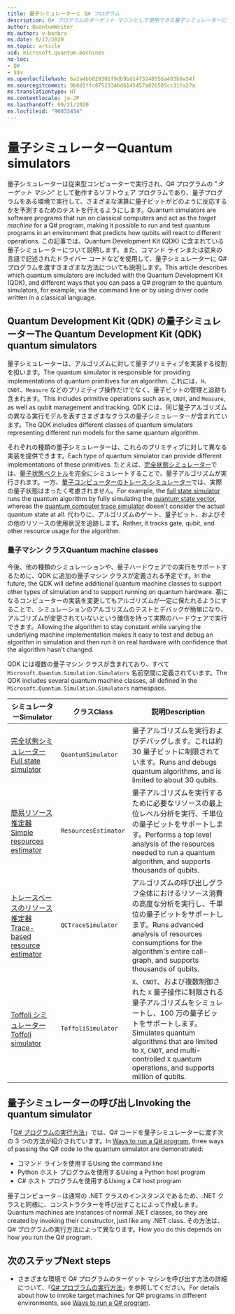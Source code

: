 ```yaml
---
title: 量子シミュレーターと Q# プログラム
description: Q# プログラムのターゲット マシンとして使用できる量子シミュレーターについて説明します。
author: QuantumWriter
ms.author: v-benbra
ms.date: 6/17/2020
ms.topic: article
uid: microsoft.quantum.machines
no-loc:
- Q#
- $$v
ms.openlocfilehash: 6a2a4bb829301f9db9bd14f3240556a403b9a54f
ms.sourcegitcommit: 9b0d1ffc8752334bd6145457a826505cc31fa27a
ms.translationtype: HT
ms.contentlocale: ja-JP
ms.lasthandoff: 09/21/2020
ms.locfileid: "90833434"
---
```

# <a name="quantum-simulators"></a><span data-ttu-id="ab7db-103">量子シミュレーター</span><span class="sxs-lookup"><span data-stu-id="ab7db-103">Quantum simulators</span></span>

<span data-ttu-id="ab7db-104">量子シミュレーターは従来型コンピューターで実行され、Q# プログラムの "*ターゲット マシン*" として動作するソフトウェア プログラムであり、量子プログラムをある環境で実行して、さまざまな演算に量子ビットがどのように反応するかを予測するためのテストを行えるようにします。</span><span class="sxs-lookup"><span data-stu-id="ab7db-104">Quantum simulators are software programs that run on classical computers and act as the *target machine* for a Q# program, making it possible to run and test quantum programs in an environment that predicts how qubits will react to different operations.</span></span> <span data-ttu-id="ab7db-105">この記事では、Quantum Development Kit (QDK) に含まれている量子シミュレーターについて説明します。また、コマンド ラインまたは従来の言語で記述されたドライバー コードなどを使用して、量子シミュレーターに Q# プログラムを渡すさまざまな方法についても説明します。</span><span class="sxs-lookup"><span data-stu-id="ab7db-105">This article describes which quantum simulators are included with the Quantum Development Kit (QDK), and different ways that you can pass a Q# program to the quantum simulators, for example, via the command line or by using driver code written in a classical language.</span></span>  



## <a name="the-quantum-development-kit-qdk-quantum-simulators"></a><span data-ttu-id="ab7db-106">Quantum Development Kit (QDK) の量子シミュレーター</span><span class="sxs-lookup"><span data-stu-id="ab7db-106">The Quantum Development Kit (QDK) quantum simulators</span></span>

<span data-ttu-id="ab7db-107">量子シミュレーターは、アルゴリズムに対して量子プリミティブを実装する役割を担います。</span><span class="sxs-lookup"><span data-stu-id="ab7db-107">The quantum simulator is responsible for providing implementations of quantum primitives for an algorithm.</span></span> <span data-ttu-id="ab7db-108">これには、`H`、`CNOT`、`Measure` などのプリミティブ操作だけでなく、量子ビットの管理と追跡も含まれます。</span><span class="sxs-lookup"><span data-stu-id="ab7db-108">This includes primitive operations such as `H`, `CNOT`, and `Measure`, as well as qubit management and tracking.</span></span> <span data-ttu-id="ab7db-109">QDK には、同じ量子アルゴリズムの異なる実行モデルを表すさまざまなクラスの量子シミュレーターが含まれています。</span><span class="sxs-lookup"><span data-stu-id="ab7db-109">The QDK includes different classes of quantum simulators representing different run models for the same quantum algorithm.</span></span> 


<span data-ttu-id="ab7db-110">それぞれの種類の量子シミュレーターは、これらのプリミティブに対して異なる実装を提供できます。</span><span class="sxs-lookup"><span data-stu-id="ab7db-110">Each type of quantum simulator can provide different implementations of these primitives.</span></span> <span data-ttu-id="ab7db-111">たとえば、[完全状態シミュレーター](xref:microsoft.quantum.machines.full-state-simulator)では、[量子状態ベクトル](xref:microsoft.quantum.glossary#quantum-state)を完全にシミュレートすることで、量子アルゴリズムが実行されます。一方、[量子コンピューターのトレース シミュレーター](xref:microsoft.quantum.machines.qc-trace-simulator.intro)では、実際の量子状態はまったく考慮されません。</span><span class="sxs-lookup"><span data-stu-id="ab7db-111">For example, the [full state simulator](xref:microsoft.quantum.machines.full-state-simulator) runs the quantum algorithm by fully simulating the [quantum state vector](xref:microsoft.quantum.glossary#quantum-state), whereas the [quantum computer trace simulator](xref:microsoft.quantum.machines.qc-trace-simulator.intro) doesn't consider the actual quantum state at all.</span></span> <span data-ttu-id="ab7db-112">代わりに、アルゴリズムのゲート、量子ビット、およびその他のリソースの使用状況を追跡します。</span><span class="sxs-lookup"><span data-stu-id="ab7db-112">Rather, it tracks gate, qubit, and other resource usage for the algorithm.</span></span>

### <a name="quantum-machine-classes"></a><span data-ttu-id="ab7db-113">量子マシン クラス</span><span class="sxs-lookup"><span data-stu-id="ab7db-113">Quantum machine classes</span></span>

<span data-ttu-id="ab7db-114">今後、他の種類のシミュレーションや、量子ハードウェアでの実行をサポートするために、QDK に追加の量子マシン クラスが定義される予定です。</span><span class="sxs-lookup"><span data-stu-id="ab7db-114">In the future, the QDK will define additional quantum machine classes to support other types of simulation and to support running on quantum hardware.</span></span> <span data-ttu-id="ab7db-115">基になるコンピューターの実装を変更してもアルゴリズムが一定に保たれるようにすることで、シミュレーションのアルゴリズムのテストとデバッグが簡単になり、アルゴリズムが変更されていないという確信を持って実際のハードウェアで実行できます。</span><span class="sxs-lookup"><span data-stu-id="ab7db-115">Allowing the algorithm to stay constant while varying the underlying machine implementation makes it easy to test and debug an algorithm in simulation and then run it on real hardware with confidence that the algorithm hasn't changed.</span></span>

<span data-ttu-id="ab7db-116">QDK には複数の量子マシン クラスが含まれており、すべて `Microsoft.Quantum.Simulation.Simulators` 名前空間に定義されています。</span><span class="sxs-lookup"><span data-stu-id="ab7db-116">The QDK includes several quantum machine classes, all defined in the `Microsoft.Quantum.Simulation.Simulators` namespace.</span></span>

|<span data-ttu-id="ab7db-117">シミュレーター</span><span class="sxs-lookup"><span data-stu-id="ab7db-117">Simulator</span></span> |<span data-ttu-id="ab7db-118">クラス</span><span class="sxs-lookup"><span data-stu-id="ab7db-118">Class</span></span>|<span data-ttu-id="ab7db-119">説明</span><span class="sxs-lookup"><span data-stu-id="ab7db-119">Description</span></span>|
|-----|------|---|
|[<span data-ttu-id="ab7db-120">完全状態シミュレーター</span><span class="sxs-lookup"><span data-stu-id="ab7db-120">Full state simulator</span></span>](xref:microsoft.quantum.machines.full-state-simulator)| `QuantumSimulator` | <span data-ttu-id="ab7db-121">量子アルゴリズムを実行およびデバッグします。これは約 30 量子ビットに制限されています。</span><span class="sxs-lookup"><span data-stu-id="ab7db-121">Runs and debugs quantum algorithms, and is limited to about 30 qubits.</span></span> |
|[<span data-ttu-id="ab7db-122">簡易リソース推定器</span><span class="sxs-lookup"><span data-stu-id="ab7db-122">Simple resources estimator</span></span>](xref:microsoft.quantum.machines.resources-estimator)| `ResourcesEstimator` | <span data-ttu-id="ab7db-123">量子アルゴリズムを実行するために必要なリソースの最上位レベル分析を実行、千単位の量子ビットをサポートします。</span><span class="sxs-lookup"><span data-stu-id="ab7db-123">Performs a top level analysis of the resources needed to run a quantum algorithm, and supports thousands of qubits.</span></span>|
|[<span data-ttu-id="ab7db-124">トレースベースのリソース推定器</span><span class="sxs-lookup"><span data-stu-id="ab7db-124">Trace-based resource estimator</span></span>](xref:microsoft.quantum.machines.qc-trace-simulator.intro)|  `QCTraceSimulator` |<span data-ttu-id="ab7db-125">アルゴリズムの呼び出しグラフ全体におけるリソース消費の高度な分析を実行し、千単位の量子ビットをサポートします。</span><span class="sxs-lookup"><span data-stu-id="ab7db-125">Runs advanced analysis of resources consumptions for the algorithm's entire call-graph, and supports thousands of qubits.</span></span>|
|[<span data-ttu-id="ab7db-126">Toffoli シミュレーター</span><span class="sxs-lookup"><span data-stu-id="ab7db-126">Toffoli simulator</span></span>](xref:microsoft.quantum.machines.toffoli-simulator)| `ToffoliSimulator` |<span data-ttu-id="ab7db-127">`X`、`CNOT`、および複数制御された `X` 量子操作に制限される量子アルゴリズムをシミュレートし、100 万の量子ビットをサポートします。</span><span class="sxs-lookup"><span data-stu-id="ab7db-127">Simulates quantum algorithms that are limited to `X`, `CNOT`, and multi-controlled `X` quantum operations, and supports million of qubits.</span></span> |

## <a name="invoking-the-quantum-simulator"></a><span data-ttu-id="ab7db-128">量子シミュレーターの呼び出し</span><span class="sxs-lookup"><span data-stu-id="ab7db-128">Invoking the quantum simulator</span></span>

<span data-ttu-id="ab7db-129">「[Q# プログラムの実行方法](xref:microsoft.quantum.guide.host-programs)」では、Q# コードを量子シミュレーターに渡す次の 3 つの方法が紹介されています。</span><span class="sxs-lookup"><span data-stu-id="ab7db-129">In [Ways to run a Q# program](xref:microsoft.quantum.guide.host-programs), three ways of passing the Q# code to the quantum simulator are demonstrated:</span></span> 

* <span data-ttu-id="ab7db-130">コマンド ラインを使用する</span><span class="sxs-lookup"><span data-stu-id="ab7db-130">Using the command line</span></span>
* <span data-ttu-id="ab7db-131">Python ホスト プログラムを使用する</span><span class="sxs-lookup"><span data-stu-id="ab7db-131">Using a Python host program</span></span>
* <span data-ttu-id="ab7db-132">C# ホスト プログラムを使用する</span><span class="sxs-lookup"><span data-stu-id="ab7db-132">Using a C# host program</span></span>

<span data-ttu-id="ab7db-133">量子コンピュータ－は通常の .NET クラスのインスタンスであるため、.NET クラスと同様に、コンストラクターを呼び出すことによって作成します。</span><span class="sxs-lookup"><span data-stu-id="ab7db-133">Quantum machines are instances of normal .NET classes, so they are created by invoking their constructor, just like any .NET class.</span></span> <span data-ttu-id="ab7db-134">その方法は、Q# プログラムの実行方法によって異なります。</span><span class="sxs-lookup"><span data-stu-id="ab7db-134">How you do this depends on how you run the Q# program.</span></span>

## <a name="next-steps"></a><span data-ttu-id="ab7db-135">次のステップ</span><span class="sxs-lookup"><span data-stu-id="ab7db-135">Next steps</span></span>

* <span data-ttu-id="ab7db-136">さまざまな環境で Q# プログラムのターゲット マシンを呼び出す方法の詳細について、「[Q# プロブラムの実行方法](xref:microsoft.quantum.guide.host-programs)」を参照してください。</span><span class="sxs-lookup"><span data-stu-id="ab7db-136">For details about how to invoke target machines for Q# programs in different environments, see [Ways to run a Q# program](xref:microsoft.quantum.guide.host-programs).</span></span>
